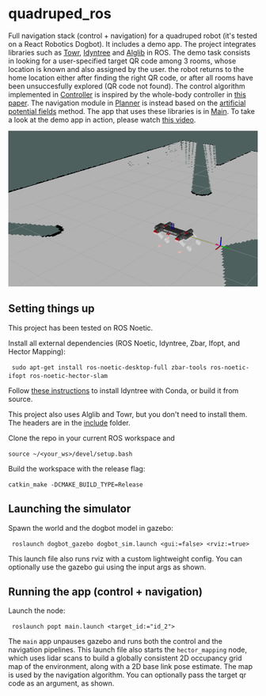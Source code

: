 # quadruped_ros

Full navigation stack (control + navigation) for a quadruped robot (it's tested on a React Robotics Dogbot). It includes a demo app. The project integrates libraries such as [Towr](https://github.com/ethz-adrl/towr), [Idyntree](https://github.com/robotology/idyntree) and [Alglib](https://www.alglib.net/) in ROS. The demo task consists in looking for a user-specified target QR code among 3 rooms, whose location is known and also assigned by the user. the robot returns to the home location either after finding the right QR code, or after all rooms have been unsuccesfully explored (QR code not found).
The control algorithm implemented in [Controller](popt/src/client/Controller.cpp) is inspired by the whole-body controller in [this paper](https://www.sciencedirect.com/science/article/abs/pii/S0094114X21001701#!). The navigation module in [Planner](popt/src/client/Planner.cpp) is instead based on the [artificial potential fields](https://link.springer.com/chapter/10.1007/978-1-4613-8997-2_29) method. The app that uses these libraries is in [Main](popt/src/client/Main.cpp). To take a look at the demo app in action, please watch [this video](media/presentation.mp4).

![This is an image](/media/rviz.png)

## Setting things up

This project has been tested on ROS Noetic.

Install all external dependencies (ROS Noetic, Idyntree, Zbar, Ifopt, and Hector Mapping):

`` sudo apt-get install ros-noetic-desktop-full zbar-tools ros-noetic-ifopt ros-noetic-hector-slam``

Follow [these instructions](https://github.com/robotology/idyntree#installation) to install Idyntree with Conda, or build it from source.

This project also uses Alglib and Towr, but you don't need to install them. The headers are in the [include](popt/include) folder.

Clone the repo in your current ROS workspace and 

`` source ~/<your_ws>/devel/setup.bash ``

Build the workspace with the release flag:

`` catkin_make -DCMAKE_BUILD_TYPE=Release ``

## Launching the simulator

Spawn the world and the dogbot model in gazebo:

`` roslaunch dogbot_gazebo dogbot_sim.launch <gui:=false> <rviz:=true>``

This launch file also runs rviz with a custom lightweight config. You can optionally use the gazebo gui using the input args as shown.

## Running the app (control + navigation)

Launch the node:

`` roslaunch popt main.launch <target_id:="id_2">``

The ``main`` app unpauses gazebo and runs both the control and the navigation pipelines. This launch file also starts the ``hector_mapping`` node, which uses lidar scans to build a globally consistent 2D occupancy grid map of the environment, along with a 2D base link pose estimate. The map is used by the navigation algorithm. You can optionally pass the target qr code as an argument, as shown.

